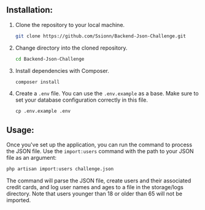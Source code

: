 ## Installation:

1. Clone the repository to your local machine.

    ```bash
    git clone https://github.com/Ssionn/Backend-Json-Challenge.git
    ```

2. Change directory into the cloned repository.

    ```bash
    cd Backend-Json-Challenge
    ```

3. Install dependencies with Composer.

    ```bash
    composer install
    ```

4. Create a `.env` file. You can use the `.env.example` as a base. Make sure to set your database configuration correctly in this file.

    ```
    cp .env.example .env
    ```

## Usage:

Once you've set up the application, you can run the command to process the JSON file. Use the `import:users` command with the path to your JSON file as an argument:

```bash
php artisan import:users challenge.json
```

The command will parse the JSON file, create users and their associated credit cards, and log user names and ages to a file in the storage/logs directory. Note that users younger than 18 or older than 65 will not be imported.
